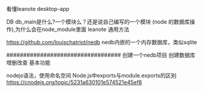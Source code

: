 看懂leanote desktop-app

DB db_main是什么?一个模块么？还是说自己编写的一个模块 (node 的数据库操作),为什么会在node_module里面
leanote 通用方法

https://github.com/louischatriot/nedb nedb内嵌的一个内存数据库，类似sqlite

##################################
创建一个nedb项目
创建数据库
增删改查 基本功能

nodejs语法，使用命名空间
Node.js中exports与module.exports的区别
https://cnodejs.org/topic/5231a630101e574521e45ef8

